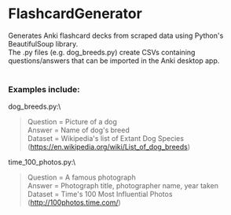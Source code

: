 # FlashcardGenerator
Generates Anki flashcard decks from scraped data using Python's BeautifulSoup library.\
The .py files (e.g. dog_breeds.py) create CSVs containing questions/answers that can be imported in the Anki desktop app.\
<br />

### Examples include:
dog_breeds.py:\
> Question = Picture of a dog\
> Answer = Name of dog's breed\
> Dataset = Wikipedia's list of Extant Dog Species (https://en.wikipedia.org/wiki/List_of_dog_breeds)

time_100_photos.py:\
> Question = A famous photograph\
> Answer = Photograph title, photographer name, year taken\
> Dataset = Time's 100 Most Influential Photos (http://100photos.time.com/)
